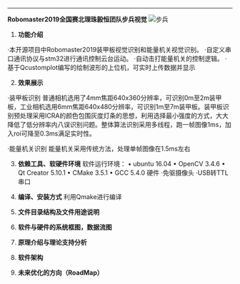 ----------
**Robomaster2019全国赛北理珠毅恒团队步兵视觉**
![步兵](./images/ZZP_0896.JPG)

 1. **功能介绍**
 
·本开源项目中Robomaster2019装甲板视觉识别和能量机关视觉识别。
·自定义串口通讯协议与stm32进行通讯控制云台运动。
·自动击打能量机关的控制逻辑。
·基于Qcustomplot编写的绘制波形的上位机，可实时上传数据并显示


 2. **效果展示**
 
·装甲板识别
普通相机选用了4mm焦距640x360分辨率，可识别0m至2m装甲板，工业相机选用6mm焦距640x480分辨率，可识别1m至7m装甲板。装甲板识别预处理采用ICRA的颜色包围灰度灯条的思想，利用选择最小强度的方式，大大降低了低分辨率内八误识别问题。整体算法识别采用多线程，跑一帧图像1ms，加入roi可降至0.3ms满足实时性。

·能量机关识别
能量机关采用传统方法，处理单帧图像在1.5ms左右

 3. **依赖工具、软硬件环境**
 软件运行环境：
 •	ubuntu 16.04
 •	OpenCV 3.4.6
 •	Qt Creator 5.10.1
 •	CMake 3.5.1
 •	GCC 5.4.0
 硬件
 ·免驱摄像头
 ·USB转TTL串口


 4. **编译、安装方式**
利用Qmake进行编译

 5. **文件目录结构及文件用途说明**


 6. **软件与硬件的系统框图，数据流图**


 7. **原理介绍与理论支持分析**


 8. **软件架构**


 9. **未来优化的方向（RoadMap）**
